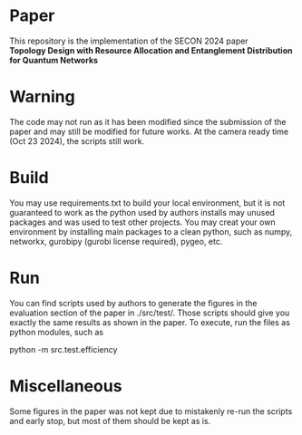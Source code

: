 
# Paper
This repository is the implementation of the SECON 2024 paper  
**Topology Design with Resource Allocation and Entanglement Distribution for Quantum Networks**


# Warning
The code may not run as it has been modified since the submission of the paper and may still be modified for future works. At the camera ready time (Oct 23 2024), the scripts still work.


# Build
You may use requirements.txt to build your local environment, but it is not guaranteed to work as the python used by authors installs may unused packages and was used to test other projects. You may creat your own environment by installing main packages to a clean python, such as numpy, networkx, gurobipy (gurobi license required), pygeo, etc.


# Run
You can find scripts used by authors to generate the figures in the evaluation section of the paper in ./src/test/. Those scripts should give you exactly the same results as shown in the paper. To execute, run the files as python modules, such as  

python -m src.test.efficiency


# Miscellaneous
Some figures in the paper was not kept due to mistakenly re-run the scripts and early stop, but most of them should be kept as is.

